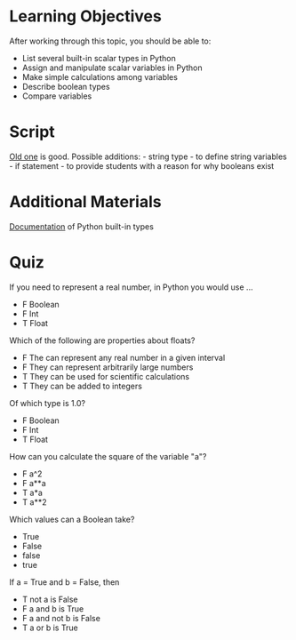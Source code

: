 # Learning Objectives
After working through this topic, you should be able to:
- List several built-in scalar types in Python
- Assign and manipulate scalar variables in Python
- Make simple calculations among variables
- Describe boolean types
- Compare variables

# Script
[Old one](https://electure.uni-bonn.de/static/mh_default_org/engage-player/6aa0b00c-298f-48d9-a9ad-afc5ccb865ac/872f2264-bf69-4d43-b767-512b0f8ca291/8682e6e5-462b-4ab2-bf3d-f2085d723978.mp4) is good.
Possible additions: 
    - string type - to define string variables
    - if statement - to provide students with a reason for why booleans exist

# Additional Materials
[Documentation](https://docs.python.org/3/library/stdtypes.html) of Python built-in types

# Quiz
If you need to represent a real number, in Python you would use ...
- F Boolean
- F Int
- T Float

Which of the following are properties about floats?
- F The can represent any real number in a given interval
- F They can represent arbitrarily large numbers
- T They can be used for scientific calculations
- T They can be added to integers

Of which type is 1.0?
- F Boolean
- F Int
- T Float

How can you calculate the square of the variable "a"?
- F a^2
- F a**a
- T a*a
- T a**2

Which values can a Boolean take?
- True
- False
- false
- true

If a = True and b = False, then 
- T not a is False
- F a and b is True
- F a and not b is False
- T a or b is True

